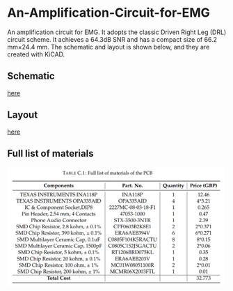 # An-Amplification-Circuit-for-EMG
An amplification circuit for EMG. It adopts the classic Driven Right Leg (DRL) circuit scheme. It achieves a 64.3dB SNR and has a compact size of 66.2 mm×24.4 mm. The schematic and layout is shown below, and they are created with KiCAD. 

## Schematic
[here](KiCADSchem.pdf)

## Layout
[here](KiCADLayout.pdf)

## Full list of materials

<img src="material.PNG" alt="drawing" width="500"/>
